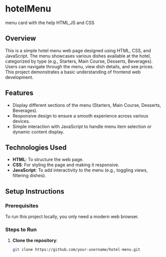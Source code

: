 # hotelMenu
menu card with the help HTML,JS and CSS

## Overview
This is a simple hotel menu web page designed using HTML, CSS, and JavaScript. The menu showcases various dishes available at the hotel, categorized by type (e.g., Starters, Main Course, Desserts, Beverages). Users can navigate through the menu, view dish details, and see prices. This project demonstrates a basic understanding of frontend web development.

## Features
- Display different sections of the menu (Starters, Main Course, Desserts, Beverages).
- Responsive design to ensure a smooth experience across various devices.
- Simple interaction with JavaScript to handle menu item selection or dynamic content display.

## Technologies Used
- **HTML**: To structure the web page.
- **CSS**: For styling the page and making it responsive.
- **JavaScript**: To add interactivity to the menu (e.g., toggling views, filtering dishes).

## Setup Instructions
### Prerequisites
To run this project locally, you only need a modern web browser.

### Steps to Run
1. **Clone the repository**:
   ```bash
   git clone https://github.com/your-username/hotel-menu.git

